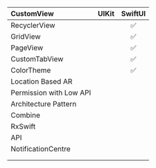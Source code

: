 
| **CustomView** | **UIKit**  | **SwiftUI** | 
| :--- | :---: | :---: |
|RecyclerView||✅|
|GridView||✅|
|PageView||✅|
|CustomTabView||✅|
|ColorTheme||✅|
|Location Based AR|||
|Permission with Low API|||
|Architecture Pattern|||
|Combine|||
|RxSwift|||
|API|||
|NotificationCentre|||
||||
||||






